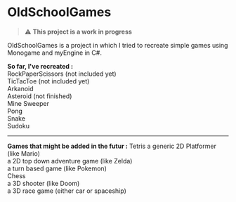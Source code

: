 # OldSchoolGames  

> :warning: **This project is a work in progress**  

OldSchoolGames is a project in which I tried to recreate simple games using Monogame and myEngine in C#.  

**So far, I've recreated :**   
RockPaperScissors (not included yet)  
TicTacToe (not included yet)  
Arkanoid  
Asteroid (not finished)  
Mine Sweeper  
Pong  
Snake  
Sudoku  

***

**Games that might be added in the futur :**
Tetris
a generic 2D Platformer (like Mario)  
a 2D top down adventure game (like Zelda)  
a turn based game (like Pokemon)  
Chess  
a 3D shooter (like Doom)  
a 3D race game (either car or spaceship)  
